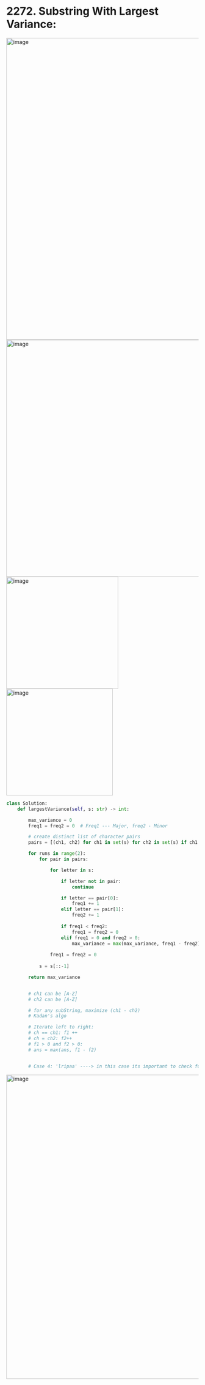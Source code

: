 # 2272. Substring With Largest Variance:

<img width="790" alt="image" src="https://github.com/jatinbhutka/LeetCode-2022/assets/35987583/585f6139-f552-40df-900d-a6ee4a516149">
<img width="620" alt="image" src="https://github.com/jatinbhutka/LeetCode-2022/assets/35987583/ae635ac9-44d0-45dd-9994-70747f495641">
<img width="293" alt="image" src="https://github.com/jatinbhutka/LeetCode-2022/assets/35987583/698431fb-e29f-4582-beca-633293d9f85a">
<img width="279" alt="image" src="https://github.com/jatinbhutka/LeetCode-2022/assets/35987583/b7922139-e643-4b56-b136-87ea59579497">


```python
class Solution:
    def largestVariance(self, s: str) -> int:

        max_variance = 0
        freq1 = freq2 = 0  # Freq1 --- Major, freq2 - Minor

        # create distinct list of character pairs
        pairs = [(ch1, ch2) for ch1 in set(s) for ch2 in set(s) if ch1 != ch2]

        for runs in range(2):
            for pair in pairs:

                for letter in s:

                    if letter not in pair:
                        continue

                    if letter == pair[0]:
                        freq1 += 1
                    elif letter == pair[1]:
                        freq2 += 1
                    
                    if freq1 < freq2:
                        freq1 = freq2 = 0
                    elif freq1 > 0 and freq2 > 0:
                        max_variance = max(max_variance, freq1 - freq2)
            
                freq1 = freq2 = 0
                
            s = s[::-1]

        return max_variance


        # ch1 can be [A-Z]
        # ch2 can be [A-Z]

        # for any subString, maximize (ch1 - ch2)
        # Kadan's algo

        # Iterate left to right:
        # ch == ch1: f1 ++
        # ch = ch2: f2++
        # f1 > 0 and f2 > 0:
        # ans = max(ans, f1 - f2)


        # Case 4: 'lripaa' ----> in this case its important to check for reverse direction also
```
<img width="796" alt="image" src="https://github.com/jatinbhutka/LeetCode-2022/assets/35987583/642b9180-a776-4fbe-8b81-d8cc94ffa57a">


